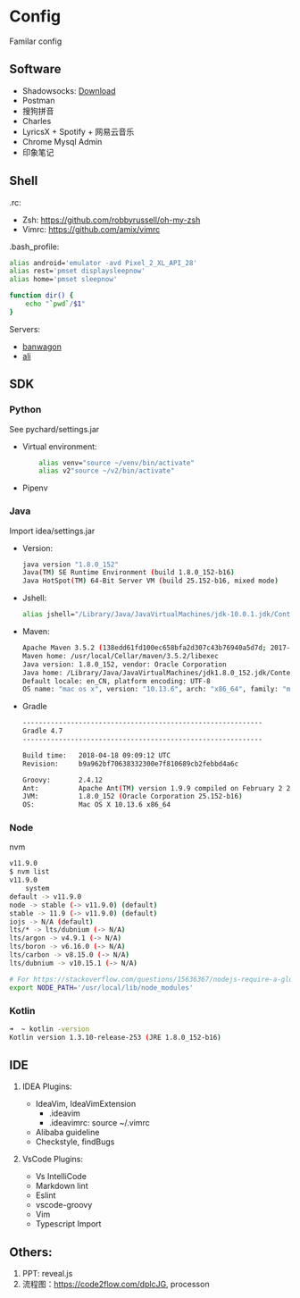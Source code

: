 # Config

Familar config

## Software

- Shadowsocks: [Download](https://lvii.gitbooks.io/outman/content/ss.mac.html)
- Postman
- 搜狗拼音
- Charles
- LyricsX + Spotify + 网易云音乐
- Chrome Mysql Admin
- 印象笔记

## Shell

.rc:

- Zsh: https://github.com/robbyrussell/oh-my-zsh
- Vimrc: https://github.com/amix/vimrc

.bash_profile:

```sh
alias android='emulator -avd Pixel_2_XL_API_28'
alias rest='pmset displaysleepnow'
alias home='pmset sleepnow'

function dir() {
    echo "`pwd`/$1"
}
```

Servers:

- [banwagon](https://bwh1.net/clientarea.php)
- [ali](https://account.aliyun.com/login/login.htm?oauth_callback=https%3A%2F%2Fswas.console.aliyun.com%2F%3F%26msctype%3Demail%26mscareaid%3Dcn%26mscsiteid%3Dcn%26mscmsgid%3D6700118122600476116%26#/server/4d297b81d3a844bc81285d85e9ee5751/cn-shenzhen/ops/connect)

## SDK

### Python

See pychard/settings.jar

- Virtual environment:

  ```sh
      alias venv="source ~/venv/bin/activate"
      alias v2"source ~/v2/bin/activate"
  ```

- Pipenv

### Java

Import idea/settings.jar

- Version:

  ```sh
  java version "1.8.0_152"
  Java(TM) SE Runtime Environment (build 1.8.0_152-b16)
  Java HotSpot(TM) 64-Bit Server VM (build 25.152-b16, mixed mode)
  ```

- Jshell:

  ```sh
  alias jshell="/Library/Java/JavaVirtualMachines/jdk-10.0.1.jdk/Contents/Home/bin/jshell"
  ```

- Maven:

  ```sh
  Apache Maven 3.5.2 (138edd61fd100ec658bfa2d307c43b76940a5d7d; 2017-10-18T15:58:13+08:00)
  Maven home: /usr/local/Cellar/maven/3.5.2/libexec
  Java version: 1.8.0_152, vendor: Oracle Corporation
  Java home: /Library/Java/JavaVirtualMachines/jdk1.8.0_152.jdk/Contents/Home/jre
  Default locale: en_CN, platform encoding: UTF-8
  OS name: "mac os x", version: "10.13.6", arch: "x86_64", family: "mac"
  ```

- Gradle

  ```sh
  ------------------------------------------------------------
  Gradle 4.7
  ------------------------------------------------------------

  Build time:   2018-04-18 09:09:12 UTC
  Revision:     b9a962bf70638332300e7f810689cb2febbd4a6c

  Groovy:       2.4.12
  Ant:          Apache Ant(TM) version 1.9.9 compiled on February 2 2017
  JVM:          1.8.0_152 (Oracle Corporation 25.152-b16)
  OS:           Mac OS X 10.13.6 x86_64
  ```

### Node

nvm

```sh
v11.9.0
$ nvm list
v11.9.0
    system
default -> v11.9.0
node -> stable (-> v11.9.0) (default)
stable -> 11.9 (-> v11.9.0) (default)
iojs -> N/A (default)
lts/* -> lts/dubnium (-> N/A)
lts/argon -> v4.9.1 (-> N/A)
lts/boron -> v6.16.0 (-> N/A)
lts/carbon -> v8.15.0 (-> N/A)
lts/dubnium -> v10.15.1 (-> N/A)
```

```sh
# For https://stackoverflow.com/questions/15636367/nodejs-require-a-global-module-package
export NODE_PATH='/usr/local/lib/node_modules'
```

### Kotlin

```sh
➜  ~ kotlin -version
Kotlin version 1.3.10-release-253 (JRE 1.8.0_152-b16)
```

## IDE

1. IDEA Plugins:

   - IdeaVim, IdeaVimExtension
     - .ideavim
     - .ideavimrc:  source ~/.vimrc
   - Alibaba guideline
   - Checkstyle, findBugs

2. VsCode Plugins:

   - Vs IntelliCode
   - Markdown lint
   - Eslint
   - vscode-groovy
   - Vim
   - Typescript Import

## Others:

1. PPT: reveal.js
2. 流程图：https://code2flow.com/dplcJG, processon
